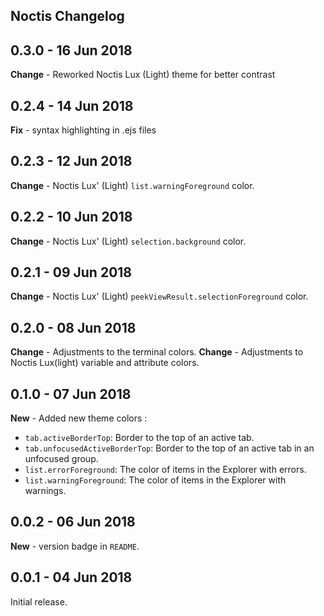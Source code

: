 ## Noctis Changelog

## **0.3.0** - 16 Jun 2018

**Change** - Reworked Noctis Lux (Light) theme for better contrast

## **0.2.4** - 14 Jun 2018

**Fix** - syntax highlighting in .ejs files

## **0.2.3** - 12 Jun 2018

**Change** - Noctis Lux' (Light) `list.warningForeground` color.

## **0.2.2** - 10 Jun 2018

**Change** - Noctis Lux' (Light) `selection.background` color.

## **0.2.1** - 09 Jun 2018

**Change** - Noctis Lux' (Light) `peekViewResult.selectionForeground` color.

## **0.2.0** - 08 Jun 2018

**Change** - Adjustments to the terminal colors.
**Change** - Adjustments to Noctis Lux(light) variable and attribute colors.

## **0.1.0** - 07 Jun 2018

**New** - Added new theme colors :

-  `tab.activeBorderTop`: Border to the top of an active tab.
-  `tab.unfocusedActiveBorderTop`: Border to the top of an active tab in an unfocused group.
-  `list.errorForeground`: The color of items in the Explorer with errors.
-  `list.warningForeground`: The color of items in the Explorer with warnings.

## **0.0.2** - 06 Jun 2018

**New** - version badge in `README`.

## **0.0.1** - 04 Jun 2018

Initial release.
